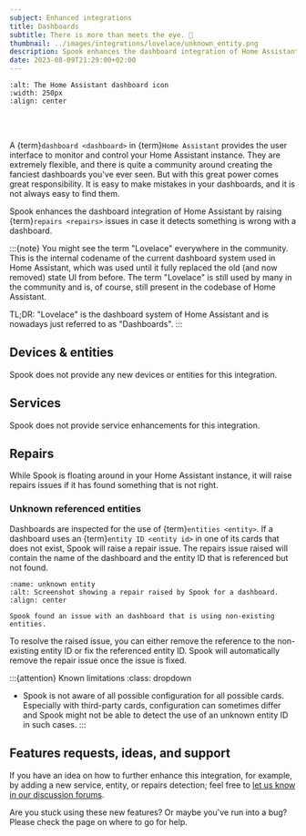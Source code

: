 ```yaml
---
subject: Enhanced integrations
title: Dashboards
subtitle: There is more than meets the eye. 🤩
thumbnail: ../images/integrations/lovelace/unknown_entity.png
description: Spook enhances the dashboard integration of Home Assistant by raising repairs issues, in case it detects something is wrong with a dashboard, like for example, used non-existing entities.
date: 2023-08-09T21:29:00+02:00
---
```


```{image} https://brands.home-assistant.io/lovelace/logo.png
:alt: The Home Assistant dashboard icon
:width: 250px
:align: center
```

<br><br>

A {term}`dashboard <dashboard>` in {term}`Home Assistant` provides the user interface to monitor and control your Home Assistant instance. They are extremely flexible, and there is quite a community around creating the fanciest dashboards you've ever seen. But with this great power comes great responsibility. It is easy to make mistakes in your dashboards, and it is not always easy to find them.

Spook enhances the dashboard integration of Home Assistant by raising {term}`repairs <repairs>` issues in case it detects something is wrong with a dashboard.

:::{note}
You might see the term "Lovelace" everywhere in the community. This is the internal codename of the current dashboard system used in Home Assistant, which was used until it fully replaced the old (and now removed) state UI from before. The term "Lovelace" is still used by many in the community and is, of course, still present in the codebase of Home Assistant.

TL;DR: "Lovelace" is the dashboard system of Home Assistant and is nowadays just referred to as "Dashboards".
:::

## Devices & entities

Spook does not provide any new devices or entities for this integration.

## Services

Spook does not provide service enhancements for this integration.

## Repairs

While Spook is floating around in your Home Assistant instance, it will raise repairs issues if it has found something that is not right.

### Unknown referenced entities

Dashboards are inspected for the use of {term}`entities <entity>`. If a dashboard uses an {term}`entity ID <entity id>` in one of its cards that does not exist, Spook will raise a repair issue. The repairs issue raised will contain the name of the dashboard and the entity ID that is referenced but not found.

```{figure} ../images/integrations/lovelace/unknown_entity.png
:name: unknown entity
:alt: Screenshot showing a repair raised by Spook for a dashboard.
:align: center

Spook found an issue with an dashboard that is using non-existing entities.
```

To resolve the raised issue, you can either remove the reference to the non-existing entity ID or fix the referenced entity ID. Spook will automatically remove the repair issue once the issue is fixed.

:::{attention} Known limitations
:class: dropdown

- Spook is not aware of all possible configuration for all possible cards. Especially with third-party cards, configuration can sometimes differ and Spook might not be able to detect the use of an unknown entity ID in such cases.
  :::

## Features requests, ideas, and support

If you have an idea on how to further enhance this integration, for example, by adding a new service, entity, or repairs detection; feel free to [let us know in our discussion forums](https://github.com/frenck/spook/discussions).

Are you stuck using these new features? Or maybe you've run into a bug? Please check the [](../support) page on where to go for help.
